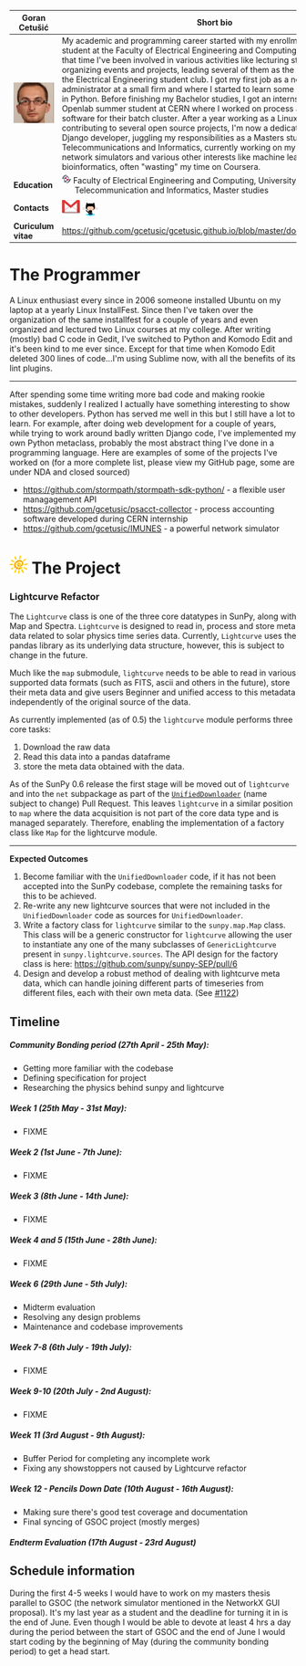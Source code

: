 Goran Cetušić |  Short bio
------------- | -------------
![Avatar](https://github.com/gcetusic/gcetusic.github.io/blob/master/images/avatar.jpg) | My academic and programming career started with my enrollment as a Bachelor student at the Faculty of Electrical Engineering and Computing in Zagreb. During that time I've been involved in various activities like lecturing student courses, organizing events and projects, leading several of them as the section leader of the Electrical Engineering student club. I got my first job as a network administrator at a small firm and where I started to learn some real programming in Python. Before finishing my Bachelor studies, I got an internship position as an Openlab summer student at CERN where I worked on process accounting software for their batch cluster. After a year working as a Linux administrator and contributing to several open source projects, I'm now a dedicated Python and Django developer, juggling my responsibilities as a Masters student in Telecommunications and Informatics, currently working on my thesis on Linux network simulators and various other interests like machine learning and bioinformatics, often "wasting" my time on Coursera.
**Education**  | <a href="http://www.fer.hr"><img src="https://github.com/gcetusic/gcetusic.github.io/blob/master/images/fer.gif"></a> Faculty of Electrical Engineering and Computing, University of Zagreb <br /> &nbsp;&nbsp;&nbsp;&nbsp;&nbsp;&nbsp;Telecommunication and Informatics, Master studies
**Contacts**  | <a href="mailto:goran.cetusic@gmail.com"><img src="https://github.com/gcetusic/gcetusic.github.io/blob/master/images/gmail-small.png"></a> <a href="https://github.com/gcetusic"><img src="https://github.com/gcetusic/gcetusic.github.io/blob/master/images/octocat-icon.png"></a>
**Curiculum vitae** | https://github.com/gcetusic/gcetusic.github.io/blob/master/docs/gcetusic_en.pdf

# The Programmer
A Linux enthusiast every since in 2006 someone installed Ubuntu on my laptop at a yearly Linux InstallFest. Since then I've taken over the organization of the same installfest for a couple of years and even organized and lectured two Linux courses at my college. After writing (mostly) bad C code in Gedit, I've switched to Python and Komodo Edit and it's been kind to me ever since. Except for that time when Komodo Edit deleted 300 lines of code...I'm using Sublime now, with all the benefits of its lint plugins.
***
After spending some time writing more bad code and making rookie mistakes, suddenly I realized I actually have something interesting to show to other developers. Python has served me well in this but I still have a lot to learn. For example, after doing web development for a couple of years, while trying to work around badly written Django code, I've implemented my own Python metaclass, probably the most abstract thing I've done in a programming language. Here are examples of some of the projects I've worked on (for a more complete list, please view my GitHub page, some are under NDA and closed sourced)
* https://github.com/stormpath/stormpath-sdk-python/ - a flexible user managagement API
* https://github.com/gcetusic/psacct-collector - process accounting software developed during CERN internship
* https://github.com/gcetusic/IMUNES - a powerful network simulator

# <img src="https://raw.githubusercontent.com/sunpy/sunpy/master/doc/logo/favicon.ico"> The Project  
### Lightcurve Refactor

The `Lightcurve` class is one of the three core datatypes in SunPy, along with Map and Spectra.
`Lightcurve` is designed to read in, process and store meta data related to solar physics time series data.
Currently, `Lightcurve` uses the pandas library as its underlying data structure, however, this is subject to change in the future.

Much like the `map` submodule, `lightcurve` needs to be able to read in various supported data formats (such as FITS, ascii and others in the future), store their meta data and give users Beginner and unified access to this metadata independently of the original source of the data.

As currently implemented (as of 0.5) the `lightcurve` module performs three core tasks:

1. Download the raw data
1. Read this data into a pandas dataframe
1. store the meta data obtained with the data.

As of the SunPy 0.6 release the first stage will be moved out of `lightcurve` and into the `net` subpackage as part of the [`UnifiedDownloader`](https://github.com/sunpy/sunpy/pull/1088) (name subject to change) Pull Request.
This leaves `lightcurve` in a similar position to `map` where the data acquisition is not part of the core data type and is managed separately.
Therefore, enabling the implementation of a factory class like `Map`
for the lightcurve module.
***
**Expected Outcomes**

1. Become familiar with the `UnifiedDownloader` code, if it has not been accepted into the SunPy codebase, complete the remaining tasks for this to be achieved.
2. Re-write any new lightcurve sources that were not included in the `UnifiedDownloader` code as sources for `UnifiedDownloader`.
3. Write a factory class for `lightcurve` similar to the `sunpy.map.Map` class. This class will be a generic constructor for `lightcurve` allowing the user to instantiate any one of the many subclasses of `GenericLightcurve` present in `sunpy.lightcurve.sources`. The API design for the factory class is here: https://github.com/sunpy/sunpy-SEP/pull/6
4. Design and develop a robust method of dealing with lightcurve meta data, which can handle joining different parts of timeseries from different files, each with their own meta data. (See [#1122](https://github.com/sunpy/sunpy/issues/1122))

## Timeline  
##### Community Bonding period (27th April - 25th May):  
* Getting more familiar with the codebase  
* Defining specification for project  
* Researching the physics behind sunpy and lightcurve  

##### Week 1 (25th May - 31st May):  
* FIXME  

##### Week 2 (1st June - 7th June):  
* FIXME  

##### Week 3 (8th June - 14th June):
* FIXME  

##### Week 4 and 5 (15th June - 28th June):  
* FIXME  
 
##### Week 6 (29th June - 5th July):  
* Midterm evaluation  
* Resolving any design problems  
* Maintenance and codebase improvements  

##### Week 7-8 (6th July - 19th July): 
* FIXME  

##### Week 9-10 (20th July - 2nd August):  
* FIXME  

##### Week 11 (3rd August - 9th August):  
* Buffer Period for completing any incomplete work  
* Fixing any showstoppers not caused by Lightcurve refactor

##### Week 12 - Pencils Down Date (10th August - 16th August):  
* Making sure there's good test coverage and documentation 
* Final syncing of GSOC project (mostly merges)   

##### Endterm Evaluation (17th August - 23rd August)  

## Schedule information
During the first 4-5 weeks I would have to work on my masters thesis parallel to GSOC (the network simulator mentioned in the NetworkX GUI proposal). It's my last year as a student and the deadline for turning it in is the end of June. Even though I would be able to devote at least 4 hrs a day during the period between the start of GSOC and the end of June I would start coding by the beginning of May (during the community bonding period) to get a head start.